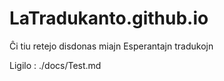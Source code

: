 # LaTradukanto.github.io
Ĉi tiu retejo disdonas miajn Esperantajn tradukojn

Ligilo : ./docs/Test.md
